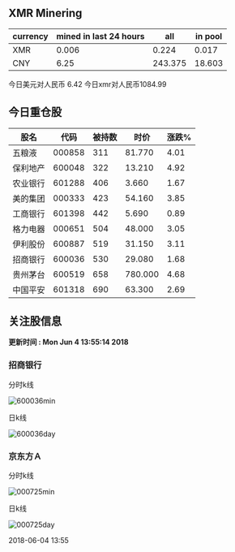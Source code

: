 ## XMR Minering

|currency|mined in last 24 hours|all|in pool|
|---|---|---|---|
|XMR|0.006|0.224|0.017|
|CNY|6.25|243.375|18.603|

今日美元对人民币 6.42	今日xmr对人民币1084.99


## 今日重仓股 

|股名|代码|被持数|时价|涨跌%|
|---|---|---|---|---|
|五粮液|000858|311|81.770|4.01|
|保利地产|600048|322|13.210|4.92|
|农业银行|601288|406|3.660|1.67|
|美的集团|000333|423|54.160|3.85|
|工商银行|601398|442|5.690|0.89|
|格力电器|000651|504|48.000|3.05|
|伊利股份|600887|519|31.150|3.11|
|招商银行|600036|530|29.080|1.68|
|贵州茅台|600519|658|780.000|4.68|
|中国平安|601318|690|63.300|2.69|

## 关注股信息
**更新时间 : Mon Jun  4 13:55:14 2018**
### 招商银行 
分时k线

![600036min](http://image.sinajs.cn/newchart/min/n/sh600036.gif)

日k线

![600036day](http://image.sinajs.cn/newchart/daily/n/sh600036.gif)

### 京东方Ａ 
分时k线

![000725min](http://image.sinajs.cn/newchart/min/n/sz000725.gif)

日k线

![000725day](http://image.sinajs.cn/newchart/daily/n/sz000725.gif)

2018-06-04 13:55